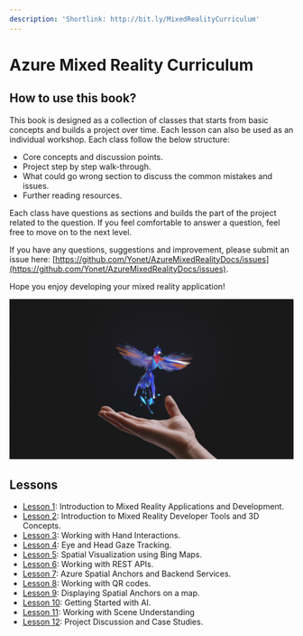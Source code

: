 ```yaml
---
description: 'Shortlink: http://bit.ly/MixedRealityCurriculum'
---
```


# Azure Mixed Reality Curriculum

## How to use this book?

This book is designed as a collection of classes that starts from basic concepts and builds a project over time. Each lesson can also be used as an individual workshop. Each class follow the below structure:

* Core concepts and discussion points.
* Project step by step walk-through.
* What could go wrong section to discuss the common mistakes and issues.
* Further reading resources.

Each class have questions as sections and builds the part of the project related to the question. If you feel comfortable to answer a question, feel free to move on to the next level. 

If you have any questions, suggestions and improvement, please submit an issue here: [https://github.com/Yonet/AzureMixedRealityDocs/issues](https://github.com/Yonet/AzureMixedRealityDocs/issues).

Hope you enjoy developing your mixed reality application!

![](.gitbook/assets/hummingbird.png)

## Lessons

* [Lesson 1](lessons/lesson1/): Introduction to Mixed Reality Applications and Development.
* [Lesson 2](lessons/lesson-2.md): Introduction to Mixed Reality Developer Tools and 3D Concepts.
* [Lesson 3](lessons/lesson-3.md): Working with Hand Interactions.
* [Lesson 4](lessons/lesson-4.md): Eye and Head Gaze Tracking.
* [Lesson 5](lessons/lesson-5.md): Spatial Visualization using Bing Maps.
* [Lesson 6](lessons/lesson-6.md): Working with REST APIs.
* [Lesson 7](lessons/lesson-7.md): Azure Spatial Anchors and Backend Services.
* [Lesson 8](lessons/lesson-9.md): Working with QR codes.
* [Lesson 9](lessons/lesson-8.md): Displaying Spatial Anchors on a map.
* [Lesson 10](lessons/lesson-11.md): Getting Started with AI.
* [Lesson 11](lessons/lesson-10.md): Working with Scene Understanding
* [Lesson 12](lessons/lesson-12.md): Project Discussion and Case Studies.


